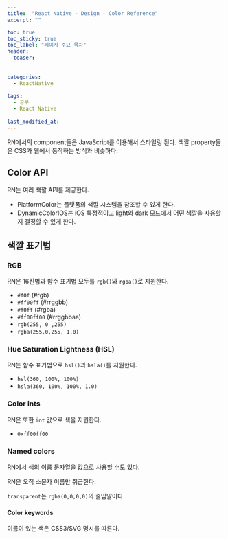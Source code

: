 ```yaml
---
title:  "React Native - Design - Color Reference"
excerpt: ""

toc: true
toc_sticky: true
toc_label: "페이지 주요 목차"
header:
  teaser: 
  
  
categories:
  - ReactNative
  
tags:
  - 공부
  - React Native
  
last_modified_at: 
---
```


RN에서의 component들은 JavaScript를 이용해서 스타일링 된다. 색깔 property들은 CSS가 웹에서 동작하는 방식과 비슷하다.

## Color API

RN는 여러 색깔 API를 제공한다.

* PlatformColor는 플랫폼의 색깔 시스템을 참조할 수 있게 한다.
* DynamicColorIOS는 iOS 특정적이고 light와 dark 모드에서 어떤 색깔을 사용할 지 결정할 수 있게 한다.

## 색깔 표기법

### RGB

RN은 16진법과 함수 표기법 모두를 `rgb()`와 `rgba()`로 지원한다.

* `#f0f` (#rgb)
* `#ff00ff` (#rrggbb)
* `#f0ff` (#rgba)
* `#ff00ff00` (#rrggbbaa)
* `rgb(255, 0 ,255)`
* `rgba(255,0,255, 1.0)`

### Hue Saturation Lightness (HSL)

RN는 함수 표기법으로 `hsl()`과 `hsla()`를 지원한다.

* `hsl(360, 100%, 100%)`
* `hsla(360, 100%, 100%, 1.0)`

### Color ints

RN은 또한 `int` 값으로 색을 지원한다.

* `0xff00ff00`

### Named colors

RN에서 색의 이름 문자열을 값으로 사용할 수도 있다.

RN은 오직 소문자 이름만 취급한다. 

`transparent`는 `rgba(0,0,0,0)`의 줄임말이다.

#### Color keywords

이름이 있는 색은 CSS3/SVG 명시를 따른다.
